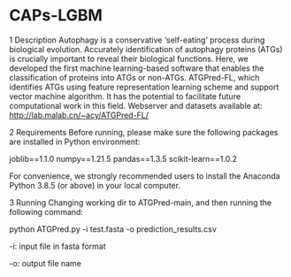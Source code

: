 # CAPs-LGBM

1 Description
Autophagy is a conservative ‘self-eating’ process during biological evolution. Accurately identification of autophagy proteins (ATGs) is crucially important to reveal their biological functions. Here, we developed the first machine learning-based software that enables the classification of proteins into ATGs or non-ATGs. ATGPred-FL, which identifies ATGs using feature representation learning scheme and support vector machine algorithm. It has the potential to facilitate future computational work in this field. Webserver and datasets available at: http://lab.malab.cn/~acy/ATGPred-FL/

2 Requirements
Before running, please make sure the following packages are installed in Python environment:

joblib==1.1.0 numpy==1.21.5 pandas==1.3.5 scikit-learn==1.0.2

For convenience, we strongly recommended users to install the Anaconda Python 3.8.5 (or above) in your local computer.

3 Running
Changing working dir to ATGPred-main, and then running the following command:

python ATGPred.py -i test.fasta -o prediction_results.csv

-i: input file in fasta format

-o: output file name
